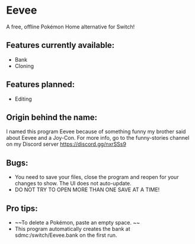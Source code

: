 # Eevee
A free, offline Pokémon Home alternative for Switch!  

## Features currently available: 
- Bank
- Cloning

## Features planned: 
- Editing

## Origin behind the name: 
I named this program Eevee because of something funny my brother said about Eevee and a Joy-Con.  For more info, go to the funny-stories channel on my Discord server
https://discord.gg/nxrSSs9

## Bugs:
- You need to save your files, close the program and reopen for your changes to show.  The UI does not auto-update.  
- DO NOT TRY TO OPEN MORE THAN ONE SAVE AT A TIME!  

## Pro tips: 
- ~~To delete a Pokémon, paste an empty space.  ~~
- This program automatically creates the bank at sdmc:/switch/Eevee.bank on the first run.  
